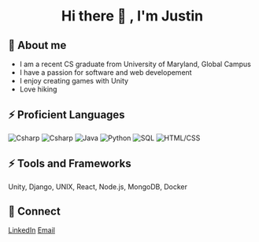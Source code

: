 <h1 align="center"> Hi there 👋 , I'm Justin</h1>

## 💬 About me
- I am a recent CS graduate from University of Maryland, Global Campus
- I have a passion for software and web developement
- I enjoy creating games with Unity
- Love hiking

## ⚡ Proficient Languages

<p>
  <img alt="Csharp" src="https://img.shields.io/badge/-C#-orange" />
  <img alt="Csharp" src="https://img.shields.io/badge/-c#-9cf" />
  <img alt="Java" src="https://img.shields.io/badge/-Java-brown" />
  <img alt="Python" src="https://img.shields.io/badge/-Python-yellow" />
  <img alt="SQL" src="https://img.shields.io/badge/-SQL-green" />
  <img alt="HTML/CSS" src="https://img.shields.io/badge/HTML-CSS-lightgrey" />
</p>

## ⚡ Tools and Frameworks
<p>
  Unity, Django, UNIX, React, Node.js, MongoDB, Docker
</p>

## 👯 Connect
<a href="https://www.linkedin.com/in/justin-apostol/">LinkedIn</a>
<a href="mailto:apostoljustin99@gmail.com">Email</a>
<!--
**Justin444/Justin444** is a ✨ _special_ ✨ repository because its `README.md` (this file) appears on your GitHub profile.

Here are some ideas to get you started:

- 🔭 I’m currently working on ...
- 🌱 I’m currently learning ...
- 👯 I’m looking to collaborate on ...
- 🤔 I’m looking for help with ...
- 💬 Ask me about ...
- 📫 How to reach me: ...
- 😄 Pronouns: ...
- ⚡ Fun fact: ...
-->

